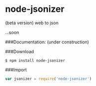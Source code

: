 # node-jsonizer

(beta version)
web to json

...soon


###Documentation:
(under construction)


###Download

```
$ npm install node-jsonizer
``` 

###Import

```javascript
var jsonizer = require('node-jsonizer')
```